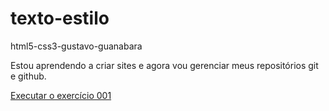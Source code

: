 # texto-estilo
 html5-css3-gustavo-guanabara

Estou aprendendo a criar sites e agora vou gerenciar meus repositórios git e github.

<a href="https://github.com/HugoGonzales1278/texto-estilo/blob/main/exercicios/ex001/index.html">Executar o exercício 001</a>